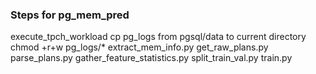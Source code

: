 ### Steps for pg_mem_pred
execute_tpch_workload
cp pg_logs from pgsql/data to current directory
chmod +r+w pg_logs/*
extract_mem_info.py
get_raw_plans.py
parse_plans.py
gather_feature_statistics.py
split_train_val.py
train.py
